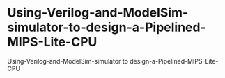 # Using-Verilog-and-ModelSim-simulator-to-design-a-Pipelined-MIPS-Lite-CPU
Using-Verilog-and-ModelSim-simulator to design-a-Pipelined-MIPS-Lite-CPU
